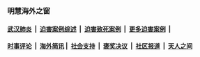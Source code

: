 
### 明慧海外之窗

####  [武汉肺炎](indexes/365.md?t=03220300) &nbsp;|&nbsp;  [迫害案例综述](indexes/328.md?t=03220300) &nbsp;|&nbsp; [迫害致死案例](indexes/277.md?t=03220300)  &nbsp;|&nbsp; [更多迫害案例](indexes/81.md?t=03220300)  &nbsp;|&nbsp; 
####  [时事评论](indexes/19.md?t=03220300) &nbsp;|&nbsp; [海外简讯](indexes/245.md?t=03220300)&nbsp;|&nbsp;  [社会支持](indexes/140.md?t=03220300) &nbsp;|&nbsp; [褒奖决议](indexes/282.md?t=03220300) &nbsp;|&nbsp; [社区报道](indexes/91.md?t=03220300)  &nbsp;|&nbsp; [天人之间](indexes/78.md?t=03220300) 

